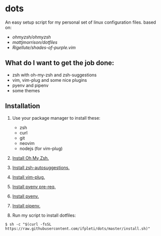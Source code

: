 # dots

An easy setup script for my personal set of linux configuration files. based on:
- _ohmyzsh/ohmyzsh_
- _mattjmorrison/dotfiles_
- _Rigellute/shades-of-purple.vim_


## What do I want to get the job done:

- zsh with oh-my-zsh and zsh-suggestions
- vim, vim-plug and some nice plugins
- pyenv and pipenv
- some themes


## Installation

1. Use your package manager to install these:  
   - zsh
   - curl
   - git
   - neovim
   - nodejs (for vim-plug)

2. [Install Oh My Zsh.](https://ohmyz.sh/#install)

3. [Install zsh-autosuggestions.](https://github.com/zsh-users/zsh-autosuggestions/blob/master/INSTALL.md#oh-my-zsh)

4. [Install vim-plug.](https://github.com/junegunn/vim-plug#Neovim)

5. [Install pyenv pre-req.](https://github.com/pyenv/pyenv/wiki#suggested-build-environment)

6. [Install pyenv.](https://github.com/pyenv/pyenv#basic-github-checkout)

7. [Install pipenv.](https://pipenv-es.readthedocs.io/es/latest/)

8. Run my script to install dotfiles:
```console
$ sh -c "$(curl -fsSL https://raw.githubusercontent.com/ifpleti/dots/master/install.sh)"
```
